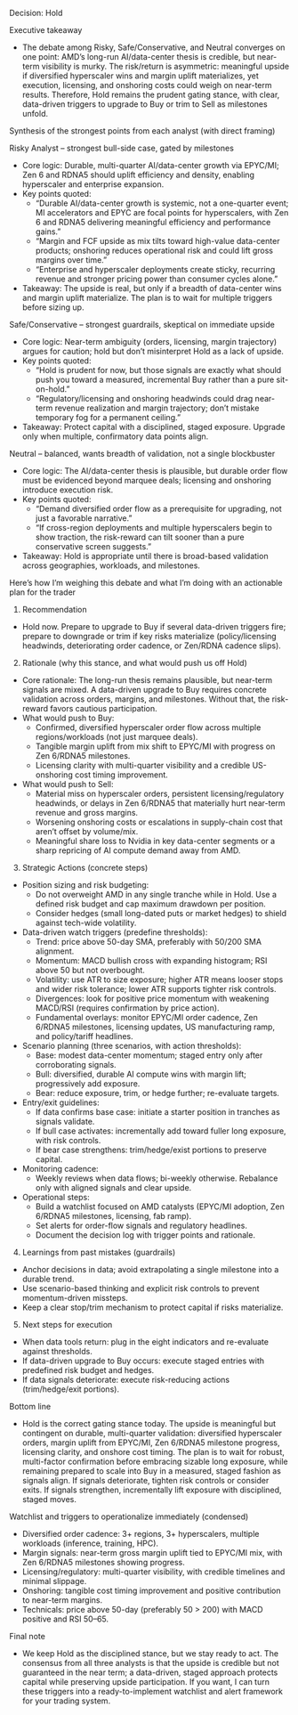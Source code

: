 Decision: Hold

Executive takeaway
- The debate among Risky, Safe/Conservative, and Neutral converges on one point: AMD’s long-run AI/data-center thesis is credible, but near-term visibility is murky. The risk/return is asymmetric: meaningful upside if diversified hyperscaler wins and margin uplift materializes, yet execution, licensing, and onshoring costs could weigh on near-term results. Therefore, Hold remains the prudent gating stance, with clear, data-driven triggers to upgrade to Buy or trim to Sell as milestones unfold.

Synthesis of the strongest points from each analyst (with direct framing)

Risky Analyst – strongest bull-side case, gated by milestones
- Core logic: Durable, multi-quarter AI/data-center growth via EPYC/MI; Zen 6 and RDNA5 should uplift efficiency and density, enabling hyperscaler and enterprise expansion.
- Key points quoted:
  - “Durable AI/data-center growth is systemic, not a one-quarter event; MI accelerators and EPYC are focal points for hyperscalers, with Zen 6 and RDNA5 delivering meaningful efficiency and performance gains.”
  - “Margin and FCF upside as mix tilts toward high-value data-center products; onshoring reduces operational risk and could lift gross margins over time.”
  - “Enterprise and hyperscaler deployments create sticky, recurring revenue and stronger pricing power than consumer cycles alone.”
- Takeaway: The upside is real, but only if a breadth of data-center wins and margin uplift materialize. The plan is to wait for multiple triggers before sizing up.

Safe/Conservative – strongest guardrails, skeptical on immediate upside
- Core logic: Near-term ambiguity (orders, licensing, margin trajectory) argues for caution; hold but don’t misinterpret Hold as a lack of upside.
- Key points quoted:
  - “Hold is prudent for now, but those signals are exactly what should push you toward a measured, incremental Buy rather than a pure sit-on-hold.”
  - “Regulatory/licensing and onshoring headwinds could drag near-term revenue realization and margin trajectory; don’t mistake temporary fog for a permanent ceiling.”
- Takeaway: Protect capital with a disciplined, staged exposure. Upgrade only when multiple, confirmatory data points align.

 Neutral – balanced, wants breadth of validation, not a single blockbuster
- Core logic: The AI/data-center thesis is plausible, but durable order flow must be evidenced beyond marquee deals; licensing and onshoring introduce execution risk.
- Key points quoted:
  - “Demand diversified order flow as a prerequisite for upgrading, not just a favorable narrative.”
  - “If cross-region deployments and multiple hyperscalers begin to show traction, the risk-reward can tilt sooner than a pure conservative screen suggests.”
- Takeaway: Hold is appropriate until there is broad-based validation across geographies, workloads, and milestones.

Here’s how I’m weighing this debate and what I’m doing with an actionable plan for the trader

1) Recommendation
- Hold now. Prepare to upgrade to Buy if several data-driven triggers fire; prepare to downgrade or trim if key risks materialize (policy/licensing headwinds, deteriorating order cadence, or Zen/RDNA cadence slips).

2) Rationale (why this stance, and what would push us off Hold)
- Core rationale: The long-run thesis remains plausible, but near-term signals are mixed. A data-driven upgrade to Buy requires concrete validation across orders, margins, and milestones. Without that, the risk-reward favors cautious participation.
- What would push to Buy:
  - Confirmed, diversified hyperscaler order flow across multiple regions/workloads (not just marquee deals).
  - Tangible margin uplift from mix shift to EPYC/MI with progress on Zen 6/RDNA5 milestones.
  - Licensing clarity with multi-quarter visibility and a credible US-onshoring cost timing improvement.
- What would push to Sell:
  - Material miss on hyperscaler orders, persistent licensing/regulatory headwinds, or delays in Zen 6/RDNA5 that materially hurt near-term revenue and gross margins.
  - Worsening onshoring costs or escalations in supply-chain cost that aren’t offset by volume/mix.
  - Meaningful share loss to Nvidia in key data-center segments or a sharp repricing of AI compute demand away from AMD.

3) Strategic Actions (concrete steps)
- Position sizing and risk budgeting:
  - Do not overweight AMD in any single tranche while in Hold. Use a defined risk budget and cap maximum drawdown per position.
  - Consider hedges (small long-dated puts or market hedges) to shield against tech-wide volatility.
- Data-driven watch triggers (predefine thresholds):
  - Trend: price above 50-day SMA, preferably with 50/200 SMA alignment.
  - Momentum: MACD bullish cross with expanding histogram; RSI above 50 but not overbought.
  - Volatility: use ATR to size exposure; higher ATR means looser stops and wider risk tolerance; lower ATR supports tighter risk controls.
  - Divergences: look for positive price momentum with weakening MACD/RSI (requires confirmation by price action).
  - Fundamental overlays: monitor EPYC/MI order cadence, Zen 6/RDNA5 milestones, licensing updates, US manufacturing ramp, and policy/tariff headlines.
- Scenario planning (three scenarios, with action thresholds):
  - Base: modest data-center momentum; staged entry only after corroborating signals.
  - Bull: diversified, durable AI compute wins with margin lift; progressively add exposure.
  - Bear: reduce exposure, trim, or hedge further; re-evaluate targets.
- Entry/exit guidelines:
  - If data confirms base case: initiate a starter position in tranches as signals validate.
  - If bull case activates: incrementally add toward fuller long exposure, with risk controls.
  - If bear case strengthens: trim/hedge/exist portions to preserve capital.
- Monitoring cadence:
  - Weekly reviews when data flows; bi-weekly otherwise. Rebalance only with aligned signals and clear upside.
- Operational steps:
  - Build a watchlist focused on AMD catalysts (EPYC/MI adoption, Zen 6/RDNA5 milestones, licensing, fab ramp).
  - Set alerts for order-flow signals and regulatory headlines.
  - Document the decision log with trigger points and rationale.

4) Learnings from past mistakes (guardrails)
- Anchor decisions in data; avoid extrapolating a single milestone into a durable trend.
- Use scenario-based thinking and explicit risk controls to prevent momentum-driven missteps.
- Keep a clear stop/trim mechanism to protect capital if risks materialize.

5) Next steps for execution
- When data tools return: plug in the eight indicators and re-evaluate against thresholds.
- If data-driven upgrade to Buy occurs: execute staged entries with predefined risk budget and hedges.
- If data signals deteriorate: execute risk-reducing actions (trim/hedge/exit portions).

Bottom line
- Hold is the correct gating stance today. The upside is meaningful but contingent on durable, multi-quarter validation: diversified hyperscaler orders, margin uplift from EPYC/MI, Zen 6/RDNA5 milestone progress, licensing clarity, and onshore cost timing. The plan is to wait for robust, multi-factor confirmation before embracing sizable long exposure, while remaining prepared to scale into Buy in a measured, staged fashion as signals align. If signals deteriorate, tighten risk controls or consider exits. If signals strengthen, incrementally lift exposure with disciplined, staged moves.

Watchlist and triggers to operationalize immediately (condensed)
- Diversified order cadence: 3+ regions, 3+ hyperscalers, multiple workloads (inference, training, HPC).
- Margin signals: near-term gross margin uplift tied to EPYC/MI mix, with Zen 6/RDNA5 milestones showing progress.
- Licensing/regulatory: multi-quarter visibility, with credible timelines and minimal slippage.
- Onshoring: tangible cost timing improvement and positive contribution to near-term margins.
- Technicals: price above 50-day (preferably 50 > 200) with MACD positive and RSI 50–65.

Final note
- We keep Hold as the disciplined stance, but we stay ready to act. The consensus from all three analysts is that the upside is credible but not guaranteed in the near term; a data-driven, staged approach protects capital while preserving upside participation. If you want, I can turn these triggers into a ready-to-implement watchlist and alert framework for your trading system.